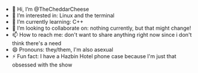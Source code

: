 - 👋 Hi, I’m @TheCheddarCheese
- 👀 I’m interested in: Linux and the terminal
- 🌱 I’m currently learning: C++
- 💞️ I’m looking to collaborate on: nothing currently, but that might change!
- 📫 How to reach me: don't want to share anything right now since i don't think there's a need
- 😄 Pronouns: they/them, I'm also asexual
- ⚡ Fun fact: I have a Hazbin Hotel phone case because I'm just that obsessed with the show

<!---
TheCheddarCheese/TheCheddarCheese is a ✨ special ✨ repository because its `README.md` (this file) appears on your GitHub profile.
You can click the Preview link to take a look at your changes.
--->
